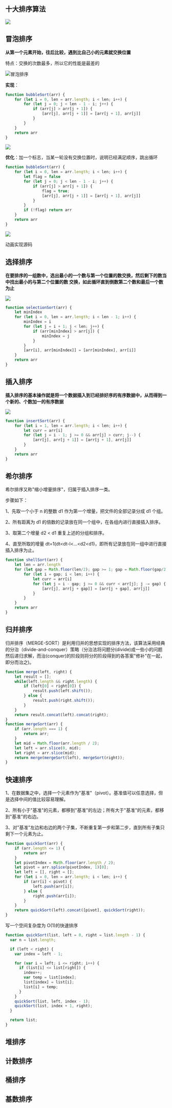 ## 十大排序算法

![](http://qiniu.cdn.cl8023.com/%E6%8E%92%E5%BA%8F/%E5%A4%8D%E6%9D%82%E5%BA%A6.png)



## 冒泡排序

**从第一个元素开始，往后比较，遇到比自己小的元素就交换位置**  

特点：交换的次数最多，所以它的性能是最差的

![冒泡排序](http://qiniu.cdn.cl8023.com/%E6%8E%92%E5%BA%8F/%E5%86%92%E6%B3%A1%E6%8E%92%E5%BA%8F.gif)

**实现**：

```js
function bubbleSort(arr) {
	for (let i = 0, len = arr.length; i < len; i++) {
		for (let j = 0; j < len - 1 - i; j++) {
			if (arr[j] > arr[j + 1]) {
                [arr[j], arr[j + 1]] = [arr[j + 1], arr[j]]
			}
		}
	}
	return arr
}
```

![](https://cloud-images-1255423800.cos.ap-guangzhou.myqcloud.com/JS-%E6%8E%92%E5%BA%8F-bubble-01.gif)

**优化**：加一个标志，当某一轮没有交换位置时，说明已经满足顺序，跳出循环

```js
function bubbleSort(arr) {
	for (let i = 0, len = arr.length; i < len; i++) {
        let flag = false
		for (let j = 0; j < len - 1 - i; j++) {
			if (arr[j] > arr[j + 1]) {
                flag = true;
                [arr[j], arr[j + 1]] = [arr[j + 1], arr[j]]
			}
		}
        if (!flag) return arr
	}
	return arr
}
```

![](https://cloud-images-1255423800.cos.ap-guangzhou.myqcloud.com/JS-%E6%8E%92%E5%BA%8F-bubble-02.gif)

动画实现源码



## 选择排序

**在要排序的一组数中，选出最小的一个数与第一个位置的数交换，然后剩下的数当中找出最小的与第二个位置的数
交换，如此循环直到倒数第二个数和最后一个数为止**

![](http://qiniu.cdn.cl8023.com/%E6%8E%92%E5%BA%8F/%E9%80%89%E6%8B%A9%E6%8E%92%E5%BA%8F.gif)
```js
function selectionSort(arr) {
	let minIndex
    for (let i = 0, len = arr.length; i < len - 1; i++) {
        minIndex = i
        for (let j = i + 1; j < len; j++) {
            if (arr[minIndex] > arr[j]) {
                minIndex = j
            }
        }
        [arr[i], arr[minIndex]] = [arr[minIndex], arr[i]]
    }
    return arr
}
```



## 插入排序

**插入排序的基本操作就是将一个数据插入到已经排好序的有序数据中，从而得到一个新的、个数加一的有序数据**

![](http://qiniu.cdn.cl8023.com/%E6%8E%92%E5%BA%8F/%E6%8F%92%E5%85%A5%E6%8E%92%E5%BA%8F.gif)
```js
function insertSort(arr) {
	for (let i = 1, len = arr.length; i < len; i++) {
		let curr = arr[i]
		for (let j = i - 1; j >= 0 && arr[j] > curr; j--) {
			[arr[j], arr[j + 1]] = [arr[j + 1], arr[j]]
		}
	}
	return arr
}
```



## 希尔排序

希尔排序又称"缩小增量排序"，归属于插入排序一类。

步骤如下：

1、先取一个小于 n 的整数 d1 作为第一个增量，把文件的全部记录分成 d1 个组。

2、所有距离为 d1 的倍数的记录放在同一个组中，在各组内进行直接插入排序。

3、取第二个增量 d2 < d1 重复上述的分组和排序。

4、直至所取的增量 dt=1(dt<dt-l<…<d2<d1)，即所有记录放在同一组中进行直接插入排序为止。

```js
function shellSort(arr) {
    let len = arr.length
    for (let gap = Math.floor(len/2); gap >= 1; gap = Math.floor(gap/2)) {
        for (let i = gap; i < len; i++) {
            let curr = arr[i]
            for (let j = i - gap; j >= 0 && curr < arr[j]; j -= gap) {
                [arr[j], arr[j + gap]] = [arr[j + gap], arr[j]]
            }
        }
    }
    return arr
}
```



## 归并排序

归并排序（MERGE-SORT）是利用归并的思想实现的排序方法，该算法采用经典的分治（divide-and-conquer）策略（分治法将问题分(divide)成一些小的问题然后递归求解，而治(conquer)的阶段则将分的阶段得到的各答案"修补"在一起，即分而治之)。

```js
function merge(left, right) {
	let result = [];
	while(left.length && right.length) {
		if (left[0] < right[0]) {
			result.push(left.shift());
		} else {
			result.push(right.shift());
		}
	}
	return result.concat(left).concat(right);
}
function mergeSort(arr) {
	if (arr.length === 1) {
		return arr;
	}
	let mid = Math.floor(arr.length / 2);
	let left = arr.slice(0, mid);
	let right = arr.slice(mid);
	return merge(mergeSort(left), mergeSort(right));
}
```



## 快速排序

1、在数据集之中，选择一个元素作为"基准"（pivot）。基准值可以任意选择，但是选择中间的值比较容易理解。

2、所有小于"基准"的元素，都移到"基准"的左边；所有大于"基准"的元素，都移到"基准"的右边。

3、对"基准"左边和右边的两个子集，不断重复第一步和第二步，直到所有子集只剩下一个元素为止。

```js
function quickSort(arr) {
	if (arr.length <= 1) {
		return arr
	}
	let pivotIndex = Math.floor(arr.length / 2);
	let pivot = arr.splice(pivotIndex, 1)[0];
	let left = [], right = [];
	for (let i = 0, len = arr.length; i < len; i++) {
		if (arr[i] < pivot) {
			left.push(arr[i]);
		} else {
			right.push(arr[i]);
		}
	}
	return quickSort(left).concat([pivot], quickSort(right));
}
```

写一个空间复杂度为 O(1)的快速排序

```js
function quickSort(list, left = 0, right = list.length - 1) {
  var n = list.length;

  if (left < right) {
    var index = left - 1;

    for (var i = left; i <= right; i++) {
      if (list[i] <= list[right]) {
        index++;
        var temp = list[index];
        list[index] = list[i];
        list[i] = temp;
      }
    }
    quickSort(list, left, index - 1);
    quickSort(list, index + 1, right);
  }

  return list;
}
```





## 堆排序

## 计数排序

## 桶排序

## 基数排序
